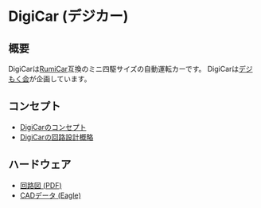 # DigiCar (デジカー)

## 概要
DigiCarは[RumiCar](https://www.rumicar.com/ja/top-page/)互換のミニ四駆サイズの自動運転カーです。
DigiCarは[デジもく会](https://dezimoku.connpass.com/)が企画しています。

## コンセプト
- [DigiCarのコンセプト](document/DigiCar_concept1.png)
- [DigiCarの回路設計概略](document/DigiCar_concept2.png)

## ハードウェア

- [回路図 (PDF)](hard/DigiCar.pdf)
- [CADデータ (Eagle)](hard/)

